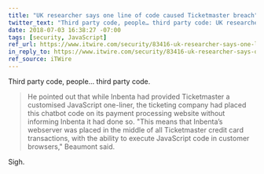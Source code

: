 ```yaml
---
title: "UK researcher says one line of code caused Ticketmaster breach"
twitter_text: "Third party code, people… third party code: UK researcher says one line of code caused Ticketmaster breach"
date: 2018-07-03 16:38:27 -07:00
tags: [security, JavaScript]
ref_url: https://www.itwire.com/security/83416-uk-researcher-says-one-line-of-code-caused-ticketmaster-breach.html
in_reply_to: https://www.itwire.com/security/83416-uk-researcher-says-one-line-of-code-caused-ticketmaster-breach.html
ref_source: iTWire
---
```


Third party code, people… third party code.

> He pointed out that while Inbenta had provided Ticketmaster a customised JavaScript one-liner, the ticketing company had placed this chatbot code on its payment processing website without informing Inbenta it had done so.
> "This means that Inbenta’s webserver was placed in the middle of all Ticketmaster credit card transactions, with the ability to execute JavaScript code in customer browsers," Beaumont said.

Sigh.